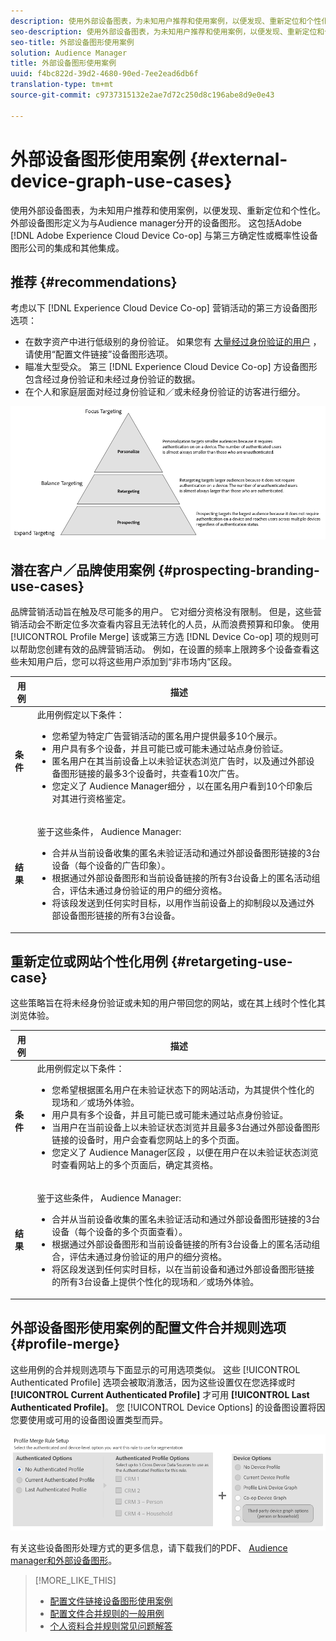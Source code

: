 ```yaml
---
description: 使用外部设备图表，为未知用户推荐和使用案例，以便发现、重新定位和个性化。 外部设备图形定义为与Audience manager分开的设备图形。 这包括Adobe Experience Cloud Device Co-op以及Adobe与第三方确定性或概率性设备图形公司进行的其他集成。
seo-description: 使用外部设备图表，为未知用户推荐和使用案例，以便发现、重新定位和个性化。 外部设备图形定义为与Audience manager分开的设备图形。 这包括Adobe Experience Cloud Device Co-op以及Adobe与第三方确定性或概率性设备图形公司进行的其他集成。
seo-title: 外部设备图形使用案例
solution: Audience Manager
title: 外部设备图形使用案例
uuid: f4bc822d-39d2-4680-90ed-7ee2ead6db6f
translation-type: tm+mt
source-git-commit: c9737315132e2ae7d72c250d8c196abe8d9e0e43

---
```



# 外部设备图形使用案例 {#external-device-graph-use-cases}

使用外部设备图表，为未知用户推荐和使用案例，以便发现、重新定位和个性化。 外部设备图形定义为与Audience manager分开的设备图形。 这包括Adobe [!DNL Adobe Experience Cloud Device Co-op] 与第三方确定性或概率性设备图形公司的集成和其他集成。

## 推荐 {#recommendations}

考虑以下 [!DNL Experience Cloud Device Co-op] 营销活动的第三方设备图形选项：

* 在数字资产中进行低级别的身份验证。 如果您有 [大量经过身份验证的用户](../../features/profile-merge-rules/merge-rule-definitions.md#device-options) ，请使用“配置文件链接”设备图形选项。
* 瞄准大型受众。 第三 [!DNL Experience Cloud Device Co-op] 方设备图形包含经过身份验证和未经过身份验证的数据。
* 在个人和家庭层面对经过身份验证和／或未经身份验证的访客进行细分。

![](assets/merge-rule-triangle1.png)

## 潜在客户／品牌使用案例 {#prospecting-branding-use-cases}

品牌营销活动旨在触及尽可能多的用户。 它对细分资格没有限制。 但是，这些营销活动会不断定位多次查看内容且无法转化的人员，从而浪费预算和印象。 使用 [!UICONTROL Profile Merge] 该或第三方选 [!DNL Device Co-op] 项的规则可以帮助您创建有效的品牌营销活动。 例如，在设置的频率上限跨多个设备查看这些未知用户后，您可以将这些用户添加到“非市场内”区段。

<table id="table_00F6EED172574E80A38CADA8A92A23B1"> 
 <thead> 
  <tr> 
   <th colname="col1" class="entry"> 用例 </th> 
   <th colname="col2" class="entry"> 描述 </th> 
  </tr> 
 </thead>
 <tbody> 
  <tr> 
   <td colname="col1"> <p> <b>条件</b> </p> </td> 
   <td colname="col2">此用例假定以下条件： <p> 
     <ul id="ul_F5CA7EE525774F7EBA5FBB5F94E4EDC8"> 
      <li id="li_81AE304924724146A24FAB5B6533AD8E">您希望为特定广告营销活动的匿名用户提供最多10个展示。 </li> 
      <li id="li_E371F989735245B0B82433DE240D56D0">用户具有多个设备，并且可能已或可能未通过站点身份验证。 </li> 
      <li id="li_9231ABE15CA249E6B79D8BF0E511FD33">匿名用户在其当前设备上以未验证状态浏览广告时，以及通过外部设备图形链接的最多3个设备时，共查看10次广告。 </li> 
      <li id="li_8C276C07019C49EFA3A0D0D54CF73C31">您定义了 <span class="keyword"> Audience Manager细分</span> ，以在匿名用户看到10个印象后对其进行资格鉴定。 </li> 
     </ul> </p> </td> 
  </tr> 
  <tr> 
   <td colname="col1"> <p> <b>结果</b> </p> </td> 
   <td colname="col2"> <p>鉴于这些条件， <span class="keyword"> Audience Manager</span>: </p> <p> 
     <ul id="ul_8E988B1005324526BC6DC6637BBACCFB"> 
      <li id="li_C9DD546754914BACB8F4C92C7D4ED70E">合并从当前设备收集的匿名未验证活动和通过外部设备图形链接的3台设备（每个设备的广告印象）。 </li> 
      <li id="li_FB55CB9116074525BA30FF062D1136AE">根据通过外部设备图形和当前设备链接的所有3台设备上的匿名活动组合，评估未通过身份验证的用户的细分资格。 </li> 
      <li id="li_B28EB32F718145A7ABBDAC0AF75E2AFC">将该段发送到任何实时目标，以用作当前设备上的抑制段以及通过外部设备图形链接的所有3台设备。 </li> 
     </ul> </p> </td> 
  </tr> 
 </tbody> 
</table>

## 重新定位或网站个性化用例 {#retargeting-use-case}

这些策略旨在将未经身份验证或未知的用户带回您的网站，或在其上线时个性化其浏览体验。

<table id="table_0EE2052AA3E744B3B76036FC06B5A453"> 
 <thead> 
  <tr> 
   <th colname="col1" class="entry"> 用例 </th> 
   <th colname="col2" class="entry"> 描述 </th> 
  </tr> 
 </thead>
 <tbody> 
  <tr> 
   <td colname="col1"> <p> <b>条件</b> </p> </td> 
   <td colname="col2">此用例假定以下条件： <p> 
     <ul id="ul_FD0B869B4AF3453FAEC9BA3A45ABF039"> 
      <li id="li_8E30BAED42E94AB3B81FCB1C7464E5FC">您希望根据匿名用户在未验证状态下的网站活动，为其提供个性化的现场和／或场外体验。 </li> 
      <li id="li_3DBE53BA94324F1BA1C52A37AD4E426C">用户具有多个设备，并且可能已或可能未通过站点身份验证。 </li> 
      <li id="li_F867AFBDC1A54CD6A68AB0EC196E27C9">当用户在当前设备上以未验证状态浏览并且最多3台通过外部设备图形链接的设备时，用户会查看您网站上的多个页面。 </li> 
      <li id="li_7E35D77949CE4E69BD51655AA4C40BEE">您定义了 <span class="keyword"> Audience Manager区段</span> ，以便在用户在以未验证状态浏览时查看网站上的多个页面后，确定其资格。 </li> 
     </ul> </p> </td> 
  </tr> 
  <tr> 
   <td colname="col1"> <p> <b>结果</b> </p> </td> 
   <td colname="col2"> <p>鉴于这些条件， <span class="wintitle"> Audience Manager</span>: </p> <p> 
     <ul id="ul_301339426B0643B295DC5B17E1939CFB"> 
      <li id="li_7E8BC3B179804F4A929497DE81E76911">合并从当前设备收集的匿名未验证活动和通过外部设备图形链接的3台设备（每个设备的多个页面查看）。 </li> 
      <li id="li_803EFD58AA124A5BBC8279C4DC695544">根据通过外部设备图形和当前设备链接的所有3台设备上的匿名活动组合，评估未通过身份验证的用户的细分资格。 </li> 
      <li id="li_98D749268CC5456CBC9CF3BF5EB91BA8">将区段发送到任何实时目标，以在当前设备和通过外部设备图形链接的所有3台设备上提供个性化的现场和／或场外体验。 </li>
     </ul> </p> </td>
  </tr>
 </tbody>
</table>

## 外部设备图形使用案例的配置文件合并规则选项 {#profile-merge}

这些用例的合并规则选项与下面显示的可用选项类似。 这些 [!UICONTROL Authenticated Profile] 选项会被取消激活，因为这些设置仅在您选择或时 **[!UICONTROL Current Authenticated Profile]** 才可用 **[!UICONTROL Last Authenticated Profile]**。 您 [!UICONTROL Device Options] 的设备图设置将因您要使用或可用的设备图设置类型而异。

![](assets/merge-rules-external.png)

有关这些设备图形处理方式的更多信息，请下载我们的PDF、 [Audience manager和外部设备图形](https://marketing.adobe.com/resources/help/en_US/aam/downloads/AAM_Device_Graphs.pdf)。

>[!MORE_LIKE_THIS]
>
>* [配置文件链接设备图形使用案例](../../features/profile-merge-rules/profile-link-use-case.md)
>* [配置文件合并规则的一般用例](../../features/profile-merge-rules/merge-rule-targeting-options.md)
>* [个人资料合并规则常见问题解答](../../faq/faq-profile-merge.md)

